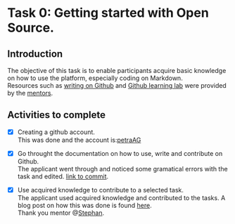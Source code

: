 # Task 0: Getting started with Open Source.

## Introduction

The objective of this task is to enable participants acquire basic knowledge on how to use the platform, especially coding on Markdown.\
Resources such as [writing on Github](https://docs.github.com/en/github/writing-on-github/getting-started-with-writing-and-formatting-on-github/basic-writing-and-formatting-syntax#links) and [Github learning lab](https://lab.github.com/) were provided by the [mentors](https://github.com/Mboalab/Mboalab_Outreachy-May-Aug-2022/tree/main/Meet_the_Mentors).

## Activities to complete

- [x] Creating a github account.\
This was done and the account is:[petraAG](https://github.com/PetraAG)

- [x] Go throught the documentation on how to use, write and contribute on Github.\
The applicant went through and noticed some gramatical errors with the task and edited. [link to commit](https://github.com/PetraAG/Improve-a-digital-Sthetoscope-app/compare/main...Task1-original).

- [x] Use acquired knowledge to contribute to a selected task.\
The applicant used acquired knowledge and contributed to the tasks. A blog post on how this was done is found [here](https://medium.com/@agienpetra/contributing-to-mboalab-for-outreachy-internship-6e89bf86e517).
\
Thank you mentor @[Stephan](https://github.com/Fadanka).
